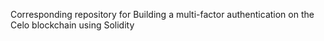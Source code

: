 Corresponding repository for Building a multi-factor authentication on the Celo blockchain using Solidity